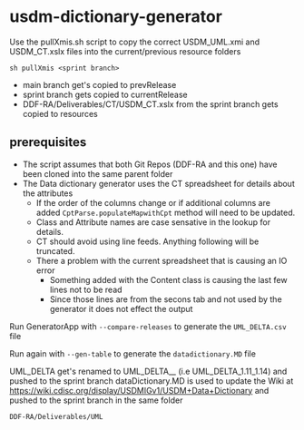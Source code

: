 # usdm-dictionary-generator
Use the pullXmis.sh script to copy the correct USDM_UML.xmi and USDM_CT.xslx files into the current/previous resource folders  

    sh pullXmis <sprint branch>
- main branch get's copied to prevRelease
- sprint branch gets copied to currentRelease
- DDF-RA/Deliverables/CT/USDM_CT.xslx from the sprint branch gets copied to resources

## prerequisites

- The script assumes that both Git Repos (DDF-RA and this one) have been cloned into the same parent folder
- The Data dictionary generator uses the CT spreadsheet for details about the attributes
  - If the order of the columns change or if additional columns are added `CptParse.populateMapwithCpt` method will need to be updated.
  - Class and Attribute names are case sensative in the lookup for details.
  - CT should avoid using line feeds.  Anything following will be truncated.
  - There a problem with the current spreadsheet that is causing an IO error
    - Something added with the Content class is causing the last few lines not to be read
    - Since those lines are from the secons tab and not used by the generator it does not effect the output

Run GeneratorApp with `--compare-releases` to generate the `UML_DELTA.csv` file
    
Run again with `--gen-table` to generate the `datadictionary.MD` file

UML_DELTA get's renamed to UML_DELTA_<prev>_<current> (i.e UML_DELTA_1.11_1.14) and pushed to the sprint branch
dataDictionary.MD is used to update the Wiki at https://wiki.cdisc.org/display/USDMIGv1/USDM+Data+Dictionary  and pushed to the sprint branch in the same folder
    
    DDF-RA/Deliverables/UML


